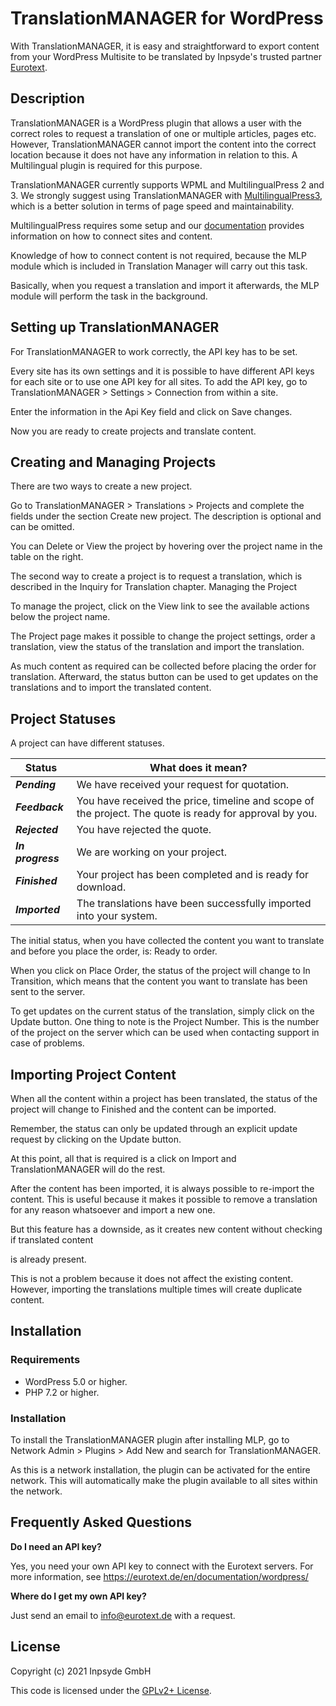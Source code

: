 
# TranslationMANAGER for WordPress
With TranslationMANAGER, it is easy and straightforward to export content from your WordPress Multisite to be translated by Inpsyde's trusted partner [Eurotext](https://eurotext.de/en/).

## Description

TranslationMANAGER is a WordPress plugin that allows a user with the correct roles to request a translation of one or multiple articles, pages etc.  However, TranslationMANAGER cannot import the content into the correct location because it does not have any information in relation to this. A Multilingual plugin is required for this purpose. 

TranslationMANAGER currently supports WPML and MultilingualPress 2 and 3.
We strongly suggest using TranslationMANAGER with [MultilingualPress3](https://multilingualpress.org/), which is a better solution in terms of page speed and maintainability.

MultilingualPress requires some setup and our [documentation](https://multilingualpress.org/docs-category/multilingualpress-3-getting-started/) provides information on how to connect sites and content.

Knowledge of how to connect content is not required, because the MLP module which is included in Translation Manager will carry out this task.

Basically, when you request a translation and import it afterwards, the MLP module will perform the task in the background.

## Setting up TranslationMANAGER

For TranslationMANAGER to work correctly, the API key has to be set.

Every site has its own settings and it is possible to have different API keys for each site or to use one API key for all sites.
To add the API key, go to TranslationMANAGER > Settings > Connection from within a site.

Enter the information in the Api Key field and click on Save changes.

Now you are ready to create projects and translate content.

## Creating and Managing Projects

There are two ways to create a new project.

Go to TranslationMANAGER > Translations > Projects and complete the fields under the section Create new project. The description is optional and can be omitted.

You can Delete or View the project by hovering over the project name in the table on the right.

The second way to create a project is to request a translation, which is described in the Inquiry for Translation chapter.
Managing the Project

To manage the project, click on the View link to see the available actions below the project name.

The Project page makes it possible to change the project settings, order a translation, view the status of the translation and import the translation.

As much content as required can be collected before placing the order for translation.
Afterward, the status button can be used to get updates on the translations and to import the translated content.

## Project Statuses

A project can have different statuses.

| Status | What does it mean? |
| --- | --- |
| ***Pending*** | We have received your request for quotation. |
| ***Feedback*** | You have received the price, timeline and scope of the project. The quote is ready for approval by you. |
| ***Rejected*** | You have rejected the quote. |
| ***In progress*** | We are working on your project. |
| ***Finished*** | Your project has been completed and is ready for download. |
| ***Imported*** | The translations have been successfully imported into your system. |

The initial status, when you have collected the content you want to translate and before you place the order, is: Ready to order.

When you click on Place Order, the status of the project will change to In Transition, which means
that the content you want to translate has been sent to the server.

To get updates on the current status of the translation, simply click on the Update button.
One thing to note is the Project Number. This is the number of the project on the server
which can be used when contacting support in case of problems.

## Importing Project Content

When all the content within a project has been translated, the status of the project will change to Finished and the content can be imported.

Remember, the status can only be updated through an explicit update request by clicking on the Update button.

At this point, all that is required is a click on Import and TranslationMANAGER will do the rest.

After the content has been imported, it is always possible to re-import the content. This is useful because it makes it possible to remove a translation for any reason whatsoever and import a new one.

But this feature has a downside, as it creates new content without checking if translated content

 is already present.

This is not a problem because it does not affect the existing content. However, importing the translations multiple times will create duplicate content.

## Installation

### Requirements

-   WordPress 5.0 or higher.
-   PHP 7.2 or higher.

### Installation

To install the TranslationMANAGER plugin after installing MLP, go to Network Admin > Plugins > Add New and search for TranslationMANAGER.

As this is a network installation, the plugin can be activated for the entire network.
This will automatically make the plugin available to all sites within the network.

## Frequently Asked Questions
**Do I need an API key?**

Yes, you need your own API key to connect with the Eurotext servers. For more information, see https://eurotext.de/en/documentation/wordpress/

**Where do I get my own API key?**

Just send an email to info@eurotext.de with a request.

## License
Copyright (c) 2021 Inpsyde GmbH

This code is licensed under the  [GPLv2+ License](https://github.com/inpsyde/multilingualpress/blob/develop/LICENSE).
